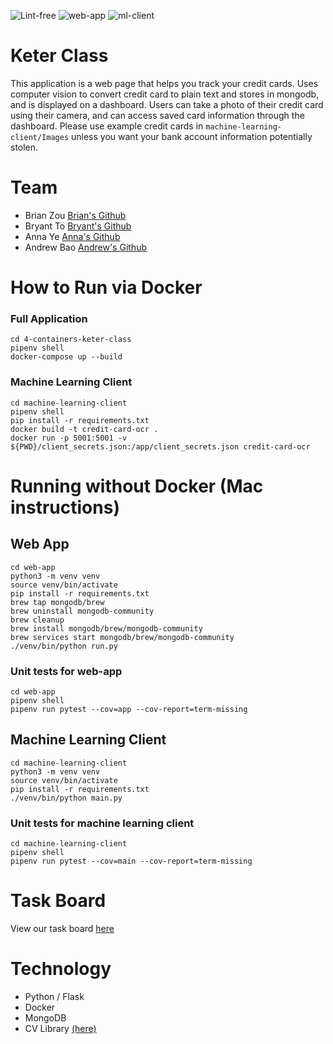 ![Lint-free](https://github.com/nyu-software-engineering/containerized-app-exercise/actions/workflows/lint.yml/badge.svg)
![web-app](https://github.com/software-students-spring2025/4-containers-keter-class/actions/workflows/web-app-build.yml/badge.svg?event=pull_request)
![ml-client](https://github.com/software-students-spring2025/4-containers-keter-class/actions/workflows/ml-client-build.yml/badge.svg?event=pull_request)


# Keter Class
This application is a web page that helps you track your credit cards. Uses computer vision to convert credit card to plain text and stores in mongodb, and is displayed on a dashboard. Users can take a photo of their credit card using their camera, and can access saved card information through the dashboard. Please use example credit cards in `machine-learning-client/Images` unless you want your bank account information potentially stolen.

# Team
* Brian Zou [Brian's Github](https://github.com/brianzou03)
* Bryant To [Bryant's Github](https://github.com/bryantto08)
* Anna Ye [Anna's Github](https://github.com/AnnaTheYe)
* Andrew Bao [Andrew's Github](https://github.com/andrew-bao)

# How to Run via Docker
### Full Application
```
cd 4-containers-keter-class
pipenv shell
docker-compose up --build
```

### Machine Learning Client
```
cd machine-learning-client
pipenv shell
pip install -r requirements.txt
docker build -t credit-card-ocr .
docker run -p 5001:5001 -v ${PWD}/client_secrets.json:/app/client_secrets.json credit-card-ocr
```

# Running without Docker (Mac instructions)
## Web App
```
cd web-app
python3 -m venv venv
source venv/bin/activate 
pip install -r requirements.txt
brew tap mongodb/brew
brew uninstall mongodb-community
brew cleanup
brew install mongodb/brew/mongodb-community
brew services start mongodb/brew/mongodb-community
./venv/bin/python run.py
```

### Unit tests for web-app
```
cd web-app
pipenv shell
pipenv run pytest --cov=app --cov-report=term-missing
```

## Machine Learning Client
```
cd machine-learning-client
python3 -m venv venv
source venv/bin/activate 
pip install -r requirements.txt
./venv/bin/python main.py

```


### Unit tests for machine learning client
```
cd machine-learning-client
pipenv shell
pipenv run pytest --cov=main --cov-report=term-missing
```

# Task Board
View our task board [here](https://github.com/orgs/software-students-spring2025/projects/171)

# Technology
* Python / Flask
* Docker
* MongoDB
* CV Library [(here)](https://cloud.google.com/vision/docs/ocr)

